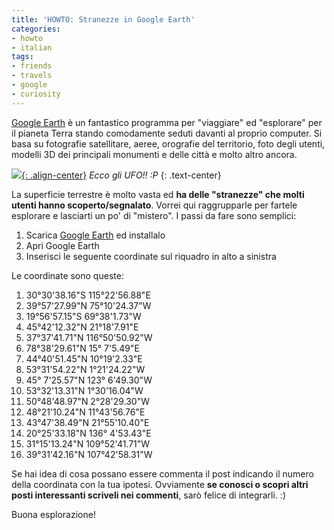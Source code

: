 ```yaml
---
title: 'HOWTO: Stranezze in Google Earth'
categories:
- howto
- italian
tags:
- friends
- travels
- google
- curiosity
---
```

[Google Earth](http://earth.google.it/) è un fantastico programma per
"viaggiare" ed "esplorare" per il pianeta Terra stando comodamente seduti
davanti al proprio computer. Si basa su fotografie satellitare, aeree,
orografie del territorio, foto degli utenti, modelli 3D dei principali
monumenti e delle città e molto altro ancora.

[![]({{site.url}}/images/google_earth.png){: .align-center}]({{site.url}}/images/google_earth.png)
_Ecco gli UFO!! :P_
{: .text-center}

La superficie terrestre è molto vasta ed **ha delle "stranezze" che molti
utenti hanno scoperto/segnalato**. Vorrei qui raggrupparle per fartele
esplorare e lasciarti un po' di "mistero". I passi da fare sono semplici:

  1. Scarica [Google Earth](http://earth.google.it/) ed installalo
  2. Apri Google Earth
  3. Inserisci le seguente coordinate sul riquadro in alto a sinistra
  
Le coordinate sono queste:

  1. 30°30'38.16"S 115°22'56.88"E
  2. 39°57'27.99"N 75°10'24.37"W
  3. 19°56'57.15"S 69°38'1.73"W
  4. 45°42'12.32"N 21°18'7.91"E
  5. 37°37'41.71"N 116°50'50.92"W
  6. 78°38'29.61"N 15° 7'5.49"E
  7. 44°40'51.45"N 10°19'2.33"E
  8. 53°31'54.22"N 1°21'24.22"W
  9. 45° 7'25.57"N 123° 6'49.30"W
  10. 53°32'13.31"N 1°30'16.04"W
  11. 50°48'48.97"N 2°28'29.30"W
  12. 48°21'10.24"N 11°43'56.76"E
  13. 43°47'38.49"N 21°55'10.40"E
  14. 20°25'33.18"N 136° 4'53.43"E
  15. 31°15'13.24"N 109°52'41.71"W
  16. 39°31'42.16"N 107°42'58.31"W
  

Se hai idea di cosa possano essere commenta il post indicando il numero della
coordinata con la tua ipotesi. Ovviamente **se conosci o scopri altri posti
interessanti scriveli nei commenti**, sarò felice di integrarli. :)

Buona esplorazione!

